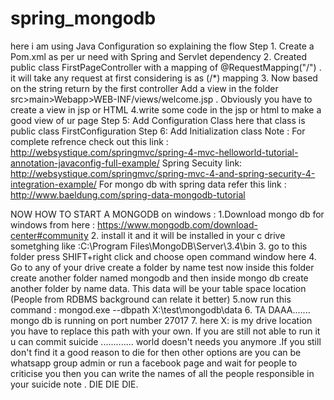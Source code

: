 # spring_mongodb
here i am using Java Configuration so explaining the flow 
Step 1. Create a Pom.xml as per ur need with Spring and Servlet dependency
2. Created public class FirstPageController with a mapping of @RequestMapping("/") . it will take any request at first considering is as (/*) mapping
3. Now based on the string return by the first controller Add a view in the folder src>main>Webapp>WEB-INF/views/welcome.jsp . Obviously you have to create a view in jsp or HTML 
4.write some code in the jsp or html to make a good view of ur page
Step 5: Add Configuration Class here that class is public class FirstConfiguration 
Step 6: Add Initialization class
Note : For complete refrence check out this link :
http://websystique.com/springmvc/spring-4-mvc-helloworld-tutorial-annotation-javaconfig-full-example/
Spring Secuity link:
http://websystique.com/springmvc/spring-mvc-4-and-spring-security-4-integration-example/ 
For mongo db with spring data refer this link :
http://www.baeldung.com/spring-data-mongodb-tutorial





NOW HOW TO START A MONGODB on windows :
1.Download mongo db for windows from here : https://www.mongodb.com/download-center#community
2. install it and it will be installed in your c drive sometghing like :C:\Program Files\MongoDB\Server\3.4\bin
3. go to this folder press SHIFT+right click and choose open command window here 
4. Go to any of your drive create a folder by name test now inside this folder create another folder named mongodb and then inside mongo db create another folder by name data. This data will be your table space location (People from RDBMS background can relate it better)
5.now run this command : mongod.exe --dbpath X:\test\mongodb\data
6. TA DAAA....... mongo db is running on port number 27017
7. here X: is my drive location you have to replace this path with your own.
If you are still not able to run it u can commit suicide ............. world doesn't needs you anymore .If you still don't find it a good reason to die for then other options are you can be whatsapp group admin or run a facebook page and wait for people to criticise you then you can write the names of all the people responsible in your suicide note . DIE DIE DIE.
  
